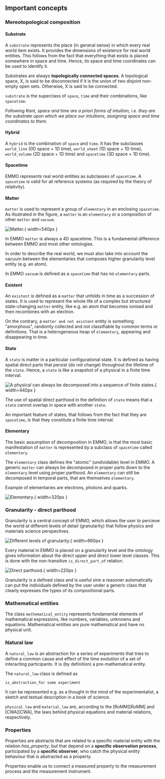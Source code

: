 ## Important concepts

<!-- markdownlint-disable-next-line MD041 -->

### Mereotopological composition

<!--
ADD OVERVIEW IMAGE/GRAPH
-->

#### Substrate

A `substrate` represents the place (in general sense) in which every real world item exists.
It provides the dimensions of existence for real world entities.
This follows from the fact that everything that exists is placed somewhere in space and time.
Hence, its space and time coordinates can be used to identify it.

Substrates are always **topologically connected spaces**.
A topological space, X, is said to be disconnected if it is the union of two disjoint non-empty open sets.
Otherwise, X is said to be connected.

`substrate` is the superclass of `space`, `time` and their combinations, like `spacetime`.

*Following Kant, space and time are a priori forms of intuition, i.e. they are the substrate upon which we place our intuitions, assigning space and time coordinates to them.*

#### Hybrid

A `hybrid` is the combination of `space` and `time`.
It has the subclasses `world_line` (0D space + 1D time), `world_sheet` (1D space + 1D time), `world_volume` (2D space + 1D time) and `spacetime` (3D space + 1D time).

#### Spacetime

EMMO represents real world entities as subclasses of `spacetime`.
A `spacetime` is valid for all reference systems (as required by the theory of relativity).

#### Matter

`matter` is used to represent a group of `elementary` in an enclosing `spacetime`.
As illustrated in the figure, a `matter` is an `elementary` or a composition of other `matter` and `vacuum`.

![Matter.](html_files/emmo-matter.png){ width=540px }

In EMMO `matter` is always a 4D spacetime.
This is a fundamental difference between EMMO and most other ontologies.

In order to describe the real world, we must also take into account the vacuum between the elementaries that composes higher granularity level entity (e.g. an atom).

In EMMO `vacuum` is defined as a `spacetime` that has no `elementary` parts.

#### Existent

An `existent` is defined as a `matter` that unfolds in time as a succession of states.
It is used to represent the whole life of a complex but structured state-changing `matter` entity, like e.g. an atom that becomes ionised and then recombines with an electron.

On the contrary, a `matter and not existent` entity is something "amorphous", randomly collected and not classifiable by common terms or definitions.
That is a heterogeneous heap of `elementary`, appearing and disappearing in time.

#### State

A `state` is matter in a particular configurational state.
It is defined as having spatial direct parts that persist (do not change) throughout the lifetime of the `state`.
Hence, a `state` is like a snapshot of a physical in a finite time interval.

![A physical can always be decomposed into a sequence of finite `state`s.](html_files/emmo-state.png){ width=440px }

The use of spatial direct parthood in the definition of `state` means that a `state` cannot overlap in space with another `state`.

An important feature of states, that follows from the fact that they are `spacetime`, is that they constitute a finite time interval.

#### Elementary

The basic assumption of decomposition in EMMO, is that the most basic manifestation of `matter` is represented by a subclass of `spacetime` called `elementary`.

The `elementary` class defines the "atomic" (undividable) level in EMMO.
A generic `matter` can always be decomposed in proper parts down to the `elementary` level using proper parthood.
An `elementary` can still be decomposed in temporal parts, that are themselves `elementary`.

Example of elementaries are electrons, photons and quarks.

![Elementary.](html_files/emmo-elementary.png){ width=320px }

### Granularity - direct parthood

Granularity is a central concept of EMMO, which allows the user to percieve the world at different levels of detail (granularity) that follow physics and materials science perspectives.

![Different levels of granularity.](html_files/emmo-granularity2.png){ width=660px }

Every material in EMMO is placed on a granularity level and the ontology gives information about the direct upper and direct lower level classes.
This is done with the non-transitive `is_direct_part_of` relation.

![Direct parthood.](html_files/emmo-direct_part.png){ width=220px }

Granularity is a defined class and is useful sine a reasoner automatically can put the individuals defined by the user under a
generic class that clearly expresses the types of its compositional parts.

### Mathematical entities

The class `mathematical_entity` represents fundamental elements of mathematical expressions, like numbers, variables, unknowns and equations.
Mathematical entities are pure mathematical and have no physical unit.

### Natural law

A `natural_law` is an abstraction for a series of experiments that tries to define a common cause and effect of the time evolution of a set of interacting participants.
It is (by definition) a pre-mathematical entity.

The `natural_law` class is defined as

    is_abstraction_for some experiment

It can be represented e.g. as a thought in the mind of the experimentalist, a sketch and textual description in a book of
science.

`physical_law` and `material_law` are, according to the [RoMM][RoMM] and [CWA][CWA], the laws behind physical equations and material relations, respectively.

### Properties

Properties are abstracts that are related to a specific material entity with the relation *has_property*, but that depend on a
**specific observation process**, participated by a **specific observer**, who catch the physical entity behaviour that is abstracted as a property.

Properties enable us to connect a measured property to the measurement process and the measurement instrument.
